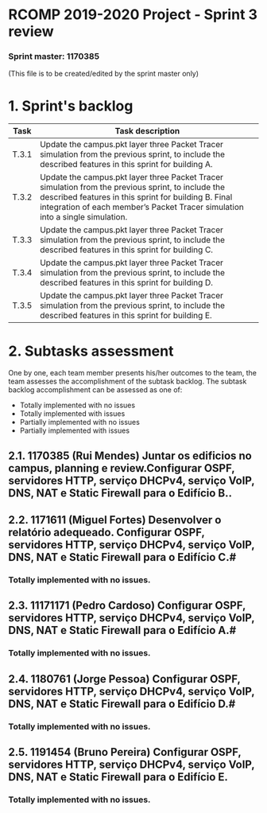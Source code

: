 RCOMP 2019-2020 Project - Sprint 3 review
=========================================
### Sprint master: 1170385 ###
(This file is to be created/edited by the sprint master only)
# 1. Sprint's backlog #
| Task  | Task description                                             |
| ----- | ------------------------------------------------------------ |
| T.3.1 | Update the campus.pkt layer three Packet Tracer simulation from the previous sprint, to include the described features in this sprint for building A. |
| T.3.2 | Update the campus.pkt layer three Packet Tracer simulation from the previous sprint, to include the described features in this sprint for building B. Final integration of each member’s Packet Tracer simulation into a single simulation. |
| T.3.3 | Update the campus.pkt layer three Packet Tracer simulation from the previous sprint, to include the described features in this sprint for building C. |
| T.3.4 | Update the campus.pkt layer three Packet Tracer simulation from the previous sprint, to include the described features in this sprint for building D. |
| T.3.5 | Update the campus.pkt layer three Packet Tracer simulation from the previous sprint, to include the described features in this sprint for building E. |

# 2. Subtasks assessment #
One by one, each team member presents his/her outcomes to the team, the team assesses 		the accomplishment of the subtask backlog.
The subtask backlog accomplishment can be assessed as one of:

  * Totally implemented with no issues
  * Totally implemented with issues
  * Partially implemented with no issues
  * Partially implemented with issues


## 2.1. 1170385 (Rui Mendes) Juntar os edificios no campus, planning e review.Configurar OSPF, servidores HTTP, serviço DHCPv4, serviço VoIP, DNS, NAT e Static Firewall para o Edifício B.. ###



## 2.2. 1171611 (Miguel Fortes) Desenvolver o relatório adequeado. Configurar OSPF, servidores HTTP, serviço DHCPv4, serviço VoIP, DNS, NAT e Static Firewall para o Edifício C.#
### Totally implemented with no issues. ###



## 2.3. 11171171 (Pedro Cardoso) Configurar OSPF, servidores HTTP, serviço DHCPv4, serviço VoIP, DNS, NAT e Static Firewall para o Edifício A.#
### Totally implemented with no issues.



## 2.4. 1180761 (Jorge Pessoa) Configurar OSPF, servidores HTTP, serviço DHCPv4, serviço VoIP, DNS, NAT e Static Firewall para o Edifício D.#
### Totally implemented with no issues. ###


## 2.5. 1191454 (Bruno Pereira) Configurar OSPF, servidores HTTP, serviço DHCPv4, serviço VoIP, DNS, NAT e Static Firewall para o Edifício E. #
### Totally implemented with no issues. ###


